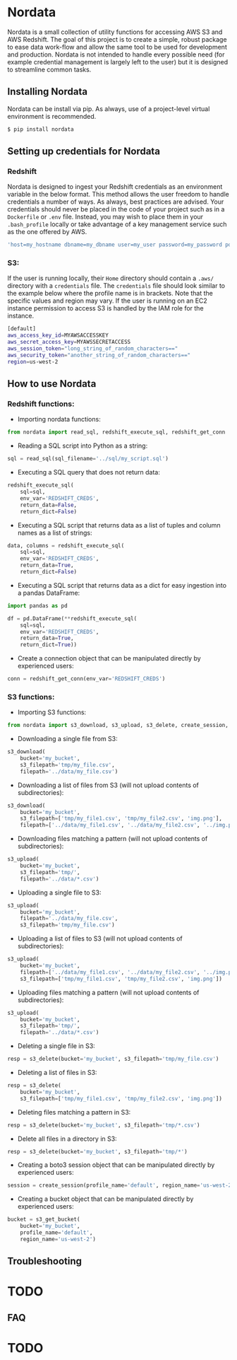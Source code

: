 # Nordata

Nordata is a small collection of utility functions for accessing AWS S3 and AWS Redshift. The goal of this project is to create a simple, robust package to ease data work-flow and allow the same tool to be used for development and production. Nordata is not intended to handle every possible need (for example credential management is largely left to the user) but it is designed to streamline common tasks.

## Installing Nordata
Nordata can be install via pip. As always, use of a project-level virtual environment is recommended.

```bash
$ pip install nordata
```

## Setting up credentials for Nordata
### Redshift
Nordata is designed to ingest your Redshift credentials as an environment variable in the below format. This method allows the user freedom to handle credentials a number of ways. As always, best practices are advised. Your credentials should never be placed in the code of your project such as in a `Dockerfile` or `.env` file. Instead, you may wish to place them in your `.bash_profile` locally or take advantage of a key management service such as the one offered by AWS.
```bash
'host=my_hostname dbname=my_dbname user=my_user password=my_password port=1234'
```
### S3:
If the user is running locally, their `Home` directory should contain a `.aws/` directory with a `credentials` file. The `credentials` file should look similar to the example below where the profile name is in brackets. Note that the specific values and region may vary. If the user is running on an EC2 instance permission to access S3 is handled by the IAM role for the instance.
```bash
[default]
aws_access_key_id=MYAWSACCESSKEY
aws_secret_access_key=MYAWSSECRETACCESS
aws_session_token="long_string_of_random_characters=="
aws_security_token="another_string_of_random_characters=="
region=us-west-2
```
## How to use Nordata
### Redshift functions:
- Importing nordata functions:
```python
from nordata import read_sql, redshift_execute_sql, redshift_get_conn
```
- Reading a SQL script into Python as a string:
```python
sql = read_sql(sql_filename='../sql/my_script.sql')
```
- Executing a SQL query that does not return data:
```python
redshift_execute_sql(
    sql=sql,
    env_var='REDSHIFT_CREDS',
    return_data=False,
    return_dict=False)
```
- Executing a SQL script that returns data as a list of tuples and column names as a list of strings:
```python
data, columns = redshift_execute_sql(
    sql=sql,
    env_var='REDSHIFT_CREDS',
    return_data=True,
    return_dict=False)
```
- Executing a SQL script that returns data as a dict for easy ingestion into a pandas DataFrame:
```python
import pandas as pd

df = pd.DataFrame(**redshift_execute_sql(
    sql=sql,
    env_var='REDSHIFT_CREDS',
    return_data=True,
    return_dict=True))
```
- Create a connection object that can be manipulated directly by experienced users:
```python
conn = redshift_get_conn(env_var='REDSHIFT_CREDS')
```
### S3 functions:
- Importing S3 functions:
```python
from nordata import s3_download, s3_upload, s3_delete, create_session, s3_get_bucket
```
- Downloading a single file from S3:
```python
s3_download(
    bucket='my_bucket',
    s3_filepath='tmp/my_file.csv',
    filepath='../data/my_file.csv')
```
- Downloading a list of files from S3 (will not upload contents of subdirectories):
```python
s3_download(
    bucket='my_bucket',
    s3_filepath=['tmp/my_file1.csv', 'tmp/my_file2.csv', 'img.png'],
    filepath=['../data/my_file1.csv', '../data/my_file2.csv', '../img.png'])
```
- Downloading files matching a pattern (will not upload contents of subdirectories):
```python
s3_upload(
    bucket='my_bucket',
    s3_filepath='tmp/',
    filepath='../data/*.csv')
```
- Uploading a single file to S3:
```python
s3_upload(
    bucket='my_bucket',
    filepath='../data/my_file.csv',
    s3_filepath='tmp/my_file.csv')
```
- Uploading a list of files to S3 (will not upload contents of subdirectories):
```python
s3_upload(
    bucket='my_bucket',
    filepath=['../data/my_file1.csv', '../data/my_file2.csv', '../img.png'],
    s3_filepath=['tmp/my_file1.csv', 'tmp/my_file2.csv', 'img.png'])
```
- Uploading files matching a pattern (will not upload contents of subdirectories):
```python
s3_upload(
    bucket='my_bucket',
    s3_filepath='tmp/',
    filepath='../data/*.csv')
```
- Deleting a single file in S3:
```python
resp = s3_delete(bucket='my_bucket', s3_filepath='tmp/my_file.csv')
```
- Deleting a list of files in S3:
```python
resp = s3_delete(
    bucket='my_bucket',
    s3_filepath=['tmp/my_file1.csv', 'tmp/my_file2.csv', 'img.png'])
```
- Deleting files matching a pattern in S3:
```python
resp = s3_delete(bucket='my_bucket', s3_filepath='tmp/*.csv')
```
- Delete all files in a directory in S3:
```python
resp = s3_delete(bucket='my_bucket', s3_filepath='tmp/*')
```
- Creating a boto3 session object that can be manipulated directly by experienced users:
```python
session = create_session(profile_name='default', region_name='us-west-2')
```
- Creating a bucket object that can be manipulated directly by experienced users:
```python
bucket = s3_get_bucket(
    bucket='my_bucket',
    profile_name='default',
    region_name='us-west-2')
```

## Troubleshooting
# TODO

## FAQ
# TODO